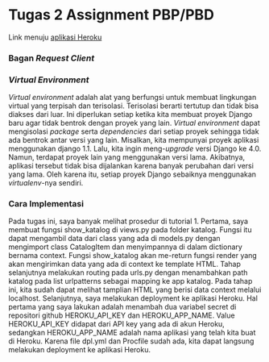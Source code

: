 # Tugas 2 Assignment PBP/PBD

Link menuju [aplikasi Heroku](https://mengdjango.herokuapp.com/katalog/)

### Bagan _Request Client_ 



### _Virtual Environment_

_Virtual environment_ adalah alat yang berfungsi untuk membuat lingkungan virtual yang terpisah
dan terisolasi. Terisolasi berarti tertutup dan tidak bisa diakses dari luar. Ini diperlukan
setiap ketika kita membuat proyek Django baru agar tidak bentrok dengan proyek yang lain.
_Virtual environment_ dapat mengisolasi _package_ serta _dependencies_ dari setiap proyek
sehingga tidak ada bentrok antar versi yang lain. Misalkan, kita mempunyai proyek aplikasi
menggunakan django 1.1. Lalu, kita ingin meng-_upgrade_ versi Django ke 4.0. Namun, terdapat
proyek lain yang menggunakan versi lama. Akibatnya, aplikasi tersebut tidak bisa dijalankan
karena banyak perubahan dari versi yang lama. Oleh karena itu, setiap proyek Django sebaiknya
menggunakan _virtualenv_-nya sendiri.

### Cara Implementasi

Pada tugas ini, saya banyak melihat prosedur di tutorial 1. Pertama, saya membuat fungsi 
show_katalog di views.py pada folder katalog. Fungsi itu dapat mengambil data dari class
yang ada di models.py dengan mengimport class CatalogItem dan menyimpannya di dalam 
dictionary bernama context. Fungsi show_katalog akan me-return fungsi render yang akan 
mengirimkan data yang ada di context ke template HTML. Tahap selanjutnya melakukan routing
pada urls.py dengan menambahkan path katalog pada list urlpatterns sebagai mapping ke
app katalog. Pada tahap ini, kita sudah dapat melihat tamplian HTML yang berisi data context
melalui localhost. Selanjutnya, saya melakukan deployment ke aplikasi Heroku. Hal pertama yang
saya lakukan adalah menambah dua variabel secret di repositori github HEROKU_API_KEY dan 
HEROKU_APP_NAME. Value HEROKU_API_KEY didapat dari API key yang ada di akun Heroku, sedangkan
HEROKU_APP_NAME adalah nama aplikasi yang telah kita buat di Heroku. Karena file dpl.yml dan
Procfile sudah ada, kita dapat langsung melakukan deployment ke aplikasi Heroku.
